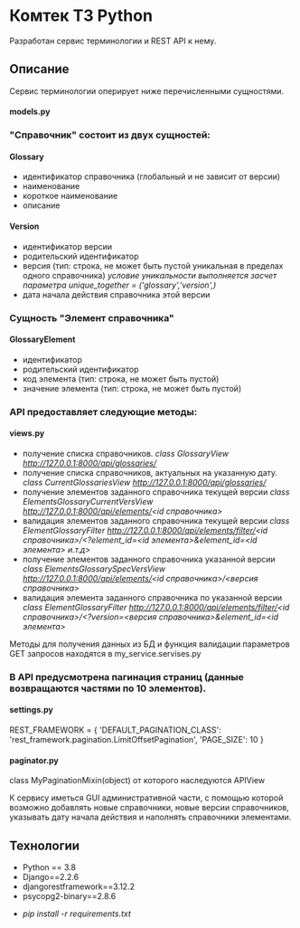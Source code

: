 # Комтек ТЗ Python

Разработан сервис терминологии и REST API к нему.



## Описание

Сервис терминологии оперирует ниже перечисленными сущностями.


 #### models.py
 ### "Справочник" состоит из двух сущностей:
#### Glossary
- идентификатор справочника (глобальный и не зависит от версии)
- наименование
- короткое наименование
- описание
#### Version
- идентификатор версии
- родительский идентификатор
- версия (тип: строка, не может быть пустой уникальная в пределах одного справочника)
  *условие уникальности выполняется засчет параметра unique_together = ('glossary','version',)*
- дата начала действия справочника этой версии



### Сущность "Элемент справочника"
#### GlossaryElement
- идентификатор
- родительский идентификатор
- код элемента (тип: строка, не может быть пустой)
- значение элемента (тип: строка, не может быть пустой)



### API предоставляет следующие методы:
#### views.py
- получение списка справочников. 
  *class GlossaryView http://127.0.0.1:8000/api/glossaries/*
- получение списка справочников, актуальных на указанную дату.
*class CurrentGlossariesView http://127.0.0.1:8000/api/glossaries/<YYYY-MM-DD>*
- получение элементов заданного справочника текущей версии
  *class ElementsGlossaryCurrentVersView http://127.0.0.1:8000/api/elements/<id справочника>*
- валидация элементов заданного справочника текущей версии 
  *class ElementGlossaryFilter http://127.0.0.1:8000/api/elements/filter/<id cправочника>/<?element_id=<id элемента>&element_id=<id элемента> и.т.д>*
- получение элементов заданного справочника указанной версии
  *class ElementsGlossarySpecVersView http://127.0.0.1:8000/api/elements/<id справочника>/<версия справочника>* 
- валидация элемента заданного справочника по указанной версии
*class ElementGlossaryFilter http://127.0.0.1:8000/api/elements/filter/<id справочника>/<?version=<версия справочника>&element_id=<id элемента>*

Методы для получения данных из БД и функция валидации параметров GET запросов находятся в my_service.servises.py 
  
### В API предусмотрена пагинация страниц (данные возвращаются частями по 10 элементов).
#### settings.py
REST_FRAMEWORK = {
    'DEFAULT_PAGINATION_CLASS': 'rest_framework.pagination.LimitOffsetPagination',
    'PAGE_SIZE': 10
}
#### paginator.py
class MyPaginationMixin(object) от которого наследуются APIView

К сервису иметься GUI административной части, с помощью которой возможно добавлять новые справочники, новые версии справочников, указывать дату начала действия и наполнять справочники элементами.

## Технологии

* Python == 3.8
* Django==2.2.6
* djangorestframework==3.12.2
* psycopg2-binary==2.8.6
- *pip install -r requirements.txt*





